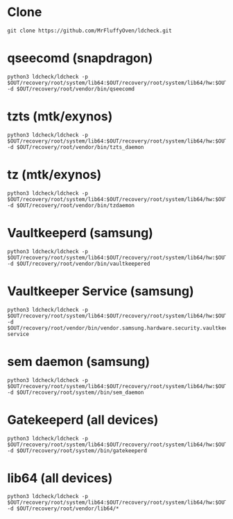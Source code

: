 # Clone
    git clone https://github.com/MrFluffyOven/ldcheck.git

# qseecomd (snapdragon)
    python3 ldcheck/ldcheck -p $OUT/recovery/root/system/lib64:$OUT/recovery/root/system/lib64/hw:$OUT/recovery/root/vendor/lib64:$OUT/recovery/root/vendor/lib64/hw -d $OUT/recovery/root/vendor/bin/qseecomd
# tzts (mtk/exynos)
    python3 ldcheck/ldcheck -p $OUT/recovery/root/system/lib64:$OUT/recovery/root/system/lib64/hw:$OUT/recovery/root/vendor/lib64:$OUT/recovery/root/vendor/lib64/hw -d $OUT/recovery/root/vendor/bin/tzts_daemon
# tz (mtk/exynos)
    python3 ldcheck/ldcheck -p $OUT/recovery/root/system/lib64:$OUT/recovery/root/system/lib64/hw:$OUT/recovery/root/vendor/lib64:$OUT/recovery/root/vendor/lib64/hw -d $OUT/recovery/root/vendor/bin/tzdaemon
# Vaultkeeperd (samsung)
    python3 ldcheck/ldcheck -p $OUT/recovery/root/system/lib64:$OUT/recovery/root/system/lib64/hw:$OUT/recovery/root/vendor/lib64:$OUT/recovery/root/vendor/lib64/hw -d $OUT/recovery/root/vendor/bin/vaultkeepered
# Vaultkeeper Service (samsung)
    python3 ldcheck/ldcheck -p $OUT/recovery/root/system/lib64:$OUT/recovery/root/system/lib64/hw:$OUT/recovery/root/vendor/lib64:$OUT/recovery/root/vendor/lib64/hw -d $OUT/recovery/root/vendor/bin/vendor.samsung.hardware.security.vaultkeeper@2.0-service
# sem daemon (samsung)
    python3 ldcheck/ldcheck -p $OUT/recovery/root/system/lib64:$OUT/recovery/root/system/lib64/hw:$OUT/recovery/root/vendor/lib64:$OUT/recovery/root/vendor/lib64/hw -d $OUT/recovery/root/system//bin/sem_daemon
# Gatekeeperd (all devices)
    python3 ldcheck/ldcheck -p $OUT/recovery/root/system/lib64:$OUT/recovery/root/system/lib64/hw:$OUT/recovery/root/vendor/lib64:$OUT/recovery/root/vendor/lib64/hw -d $OUT/recovery/root/system//bin/gatekeeperd
# lib64 (all devices)
    python3 ldcheck/ldcheck -p $OUT/recovery/root/system/lib64:$OUT/recovery/root/system/lib64/hw:$OUT/recovery/root/vendor/lib64:$OUT/recovery/root/vendor/lib64/hw -d $OUT/recovery/root/vendor/lib64/*
